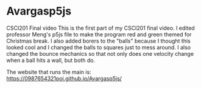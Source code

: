 # Avargasp5js
CSCI201 Final video
This is the first part of my CSCI201 final video. I edited professor Meng's p5js file to make the program red and green themed for Christmas break.
I also added borers to the "balls" because I thought this looked cool and I changed the balls to squares just to mess around. I also changed the bounce
mechanics so that not only does one velocity change when a ball hits a wall, but both do.

The website that runs the main is: https://0987654321poi.github.io/Avargasp5js/
